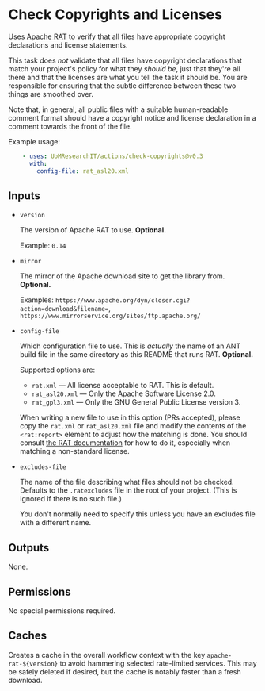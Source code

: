 # Check Copyrights and Licenses

Uses [Apache RAT](https://creadur.apache.org/rat/index.html) to verify that all files have appropriate copyright declarations and license statements.

This task does _not_ validate that all files have copyright declarations that match your project's policy for what they _should be_, just that they're all there and that the licenses are what you tell the task it should be. You are responsible for ensuring that the subtle difference between these two things are smoothed over.

Note that, in general, all public files with a suitable human-readable comment format should have a copyright notice and license declaration in a comment towards the front of the file.

Example usage:

```yml
    - uses: UoMResearchIT/actions/check-copyrights@v0.3
      with:
        config-file: rat_asl20.xml
```

## Inputs

* `version`

    The version of Apache RAT to use. **Optional.**

    Example: `0.14`

* `mirror`

    The mirror of the Apache download site to get the library from. **Optional.**

    Examples: `https://www.apache.org/dyn/closer.cgi?action=download&filename=`,
    `https://www.mirrorservice.org/sites/ftp.apache.org/`

* `config-file`

    Which configuration file to use. This is _actually_ the name of an ANT build file in the same directory as this README that runs RAT. **Optional.**

    Supported options are:
    * `rat.xml` &mdash; All license acceptable to RAT. This is default.
    * `rat_asl20.xml` &mdash; Only the Apache Software License 2.0.
    * `rat_gpl3.xml` &mdash; Only the GNU General Public License version 3.

    When writing a new file to use in this option (PRs accepted), please copy the `rat.xml` or `rat_asl20.xml` file and modify the contents of the `<rat:report>` element to adjust how the matching is done. You should consult [the RAT documentation](https://creadur.apache.org/rat/apache-rat-tasks/types.html) for how to do it, especially when matching a non-standard license.

* `excludes-file`

    The name of the file describing what files should not be checked.
    Defaults to the `.ratexcludes` file in the root of your project. (This is ignored if there is no such file.)

    You don't normally need to specify this unless you have an excludes file with a different name.

## Outputs

None.

## Permissions

No special permissions required.

## Caches

Creates a cache in the overall workflow context with the key `apache-rat-${version}` to avoid hammering selected rate-limited services. This may be safely deleted if desired, but the cache is notably faster than a fresh download.
